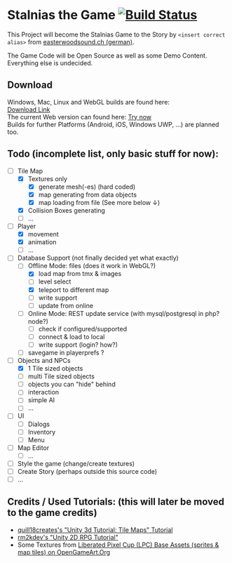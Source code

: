 Stalnias the Game [![Build Status](https://travis-ci.org/romibi/stalnias.svg?branch=master)](https://travis-ci.org/romibi/stalnias)
=================

This Project will become the Stalnias Game to the Story by `<insert correct alias>` from [easterwoodsound.ch (german)](http://easterwoodsound.ch/de/schreiben).

The Game Code will be Open Source as well as some Demo Content. Everything else is undecided.

## Download
Windows, Mac, Linux and WebGL builds are found here:  
[Download Link](https://romibi.ch/stalnias/dl/)  
The current Web version can found here: [Try now](https://romibi.ch/stalnias/)  
Builds for further Platforms (Android, iOS, Windows UWP, ...) are planned too.

## Todo (incomplete list, only basic stuff for now):
- [ ] Tile Map
	- [x] Textures only
		- [x] generate mesh(-es) (hard coded)
		- [x] map generating from data objects
		- [x] map loading from file (See more below ↓)
	- [x] Collision Boxes generating
	- [ ] …
- [ ] Player
	- [x] movement
	- [x] animation
	- [ ] …
- [ ] Database Support (not finally decided yet what exactly)
	- [ ] Offline Mode: files (does it work in WebGL?)
		- [x] load map from tmx & images
		- [ ] level select
		- [x] teleport to different map
		- [ ] write support
		- [ ] update from online
	- [ ] Online Mode: REST update service (with mysql/postgresql in php? node?)
		- [ ] check if configured/supported
		- [ ] connect & load to local
		- [ ] write support (login? how?)
	- [ ] savegame in playerprefs ?
- [ ] Objects and NPCs
	- [x] 1 Tile sized objects
	- [ ] multi Tile sized objects
	- [ ] objects you can "hide" behind
	- [ ] interaction
	- [ ] simple AI
	- [ ] …
- [ ] UI
	- [ ] Dialogs
	- [ ] Inventory
	- [ ] Menu
- [ ] Map Editor
	- [ ] …
- [ ] Style the game (change/create textures)
- [ ] Create Story (perhaps outside this source code)
- [ ] …

## Credits / Used Tutorials: (this will later be moved to the game credits)
- [quill18creates's "Unity 3d Tutorial: Tile Maps" Tutorial](https://youtu.be/bpB4BApnKhM?list=PLbghT7MmckI4qGA0Wm_TZS8LVrqS47I9R)
- [rm2kdev's "Unity 2D RPG Tutorial"](https://youtu.be/XZDjkQ8wEd0?list=PL_4rJ_acBNMH3SExL3yIOzaqj5IP5CJLC)
- Some Textures from [Liberated Pixel Cup (LPC) Base Assets (sprites & map tiles) on OpenGameArt.Org](http://opengameart.org/content/liberated-pixel-cup-lpc-base-assets-sprites-map-tiles)
